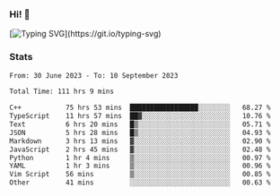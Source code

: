 ### Hi!  👋

[![Typing SVG](https://readme-typing-svg.herokuapp.com?font=Fira+Code&pause=1000&width=435&lines=Hello!+I'm+Texiwustion.)](https://git.io/typing-svg)

### Stats

<!--START_SECTION:waka-->

```txt
From: 30 June 2023 - To: 10 September 2023

Total Time: 111 hrs 9 mins

C++           75 hrs 53 mins  █████████████████░░░░░░░░   68.27 %
TypeScript    11 hrs 57 mins  ██▓░░░░░░░░░░░░░░░░░░░░░░   10.76 %
Text          6 hrs 20 mins   █▒░░░░░░░░░░░░░░░░░░░░░░░   05.71 %
JSON          5 hrs 28 mins   █▒░░░░░░░░░░░░░░░░░░░░░░░   04.93 %
Markdown      3 hrs 13 mins   ▓░░░░░░░░░░░░░░░░░░░░░░░░   02.90 %
JavaScript    2 hrs 45 mins   ▓░░░░░░░░░░░░░░░░░░░░░░░░   02.48 %
Python        1 hr 4 mins     ▒░░░░░░░░░░░░░░░░░░░░░░░░   00.97 %
YAML          1 hr 3 mins     ▒░░░░░░░░░░░░░░░░░░░░░░░░   00.96 %
Vim Script    56 mins         ▒░░░░░░░░░░░░░░░░░░░░░░░░   00.85 %
Other         41 mins         ░░░░░░░░░░░░░░░░░░░░░░░░░   00.63 %
```

<!--END_SECTION:waka-->
